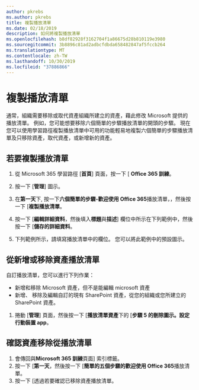 ```yaml
---
author: pkrebs
ms.author: pkrebs
title: 複製播放清單
ms.date: 02/18/2019
description: 如何將複製播放清單
ms.openlocfilehash: b8df82928f3162704f1a86675d28b810119e3980
ms.sourcegitcommit: 3b8896c81ad2adbcfdbda658482847af5fccb264
ms.translationtype: MT
ms.contentlocale: zh-TW
ms.lasthandoff: 10/30/2019
ms.locfileid: "37886866"
---
```

# <a name="copy-a-playlist"></a>複製播放清單
通常，組織需要移除或取代資產組織所建立的資產，藉此修改 Microsoft 提供的播放清單。 例如，您可能想要移除六個簡單的步驟播放清單的開頭的步驟。 現在您可以使用學習路徑複製播放清單中可用的功能輕易地複製六個簡單的步驟播放清單及只移除資產，取代資產，或新增新的資產。 

## <a name="to-copy-a-playlist"></a>若要複製播放清單

1. 從 Microsoft 365 學習路徑 [**首頁**] 頁面，按一下 [ **Office 365 訓練**。
2. 按一下 [**管理**] 圖示。
3. 在**第一天**下, 按一下**六個簡單的步驟-歡迎使用 Office 365**播放清單，，然後按一下 [**複製播放清單**。 
4. 按一下 [**編輯詳細資料**，然後填入**標題**與**描述**] 欄位中所示在下列範例中，然後按一下 [**儲存的詳細資料**。  
 
4.  下列範例所示，請填寫播放清單中的欄位。 您可以將此範例中的預設圖示。 


## <a name="add-or-remove-assets-from-a-playlist"></a>從新增或移除資產播放清單
自訂播放清單，您可以進行下列作業：

- 新增和移除 Microsoft 資產，但不是能編輯 microsoft 資產
- 新增、 移除及編輯自訂的現有 SharePoint 資產，從您的組織或您所建立的 SharePoint 資產。 

1. 捲動 [**管理**] 頁面，然後按一下 [**播放清單資產**下的 [**步驟 5 的刪除圖示。設定行動裝置 app**。 

## <a name="verify-the-asset-is-removed-from-the-playlist"></a>確認資產移除從播放清單
1. 會傳回與**Microsoft 365 訓練**頁面] 索引標籤。
2. 按一下 [**第一天**，然後按一下 [**簡單的五個步驟的歡迎使用 Office 365**播放清單。 
3. 按一下 [透過若要確認已移除資產播放清單。


